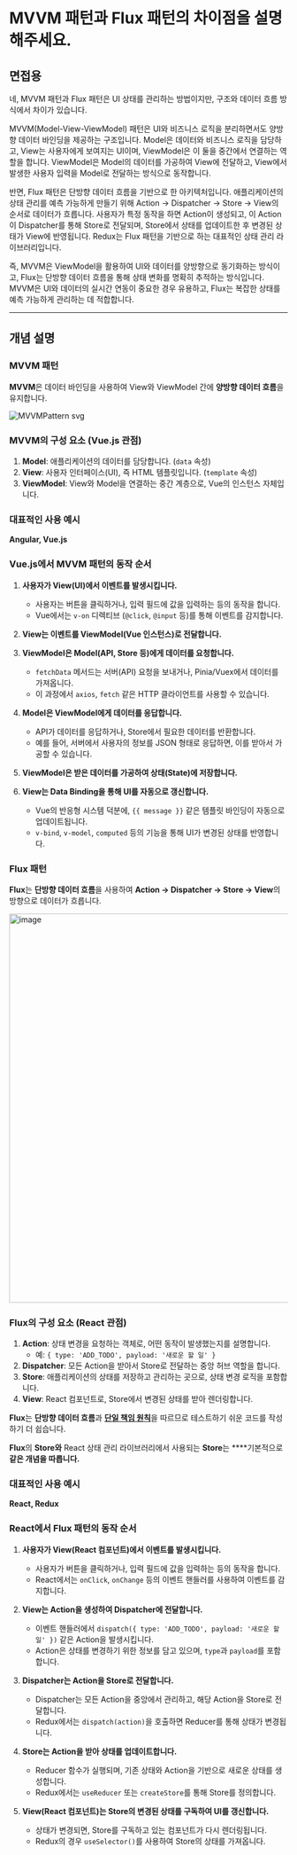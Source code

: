 # MVVM 패턴과 Flux 패턴의 차이점을 설명해주세요.

## 면접용

네, MVVM 패턴과 Flux 패턴은 UI 상태를 관리하는 방법이지만, 구조와 데이터 흐름 방식에서 차이가 있습니다.

MVVM(Model-View-ViewModel) 패턴은 UI와 비즈니스 로직을 분리하면서도 양방향 데이터 바인딩을 제공하는 구조입니다. Model은 데이터와 비즈니스 로직을 담당하고, View는 사용자에게 보여지는 UI이며, ViewModel은 이 둘을 중간에서 연결하는 역할을 합니다. ViewModel은 Model의 데이터를 가공하여 View에 전달하고, View에서 발생한 사용자 입력을 Model로 전달하는 방식으로 동작합니다.

반면, Flux 패턴은 단방향 데이터 흐름을 기반으로 한 아키텍처입니다. 애플리케이션의 상태 관리를 예측 가능하게 만들기 위해 Action → Dispatcher → Store → View의 순서로 데이터가 흐릅니다. 사용자가 특정 동작을 하면 Action이 생성되고, 이 Action이 Dispatcher를 통해 Store로 전달되며, Store에서 상태를 업데이트한 후 변경된 상태가 View에 반영됩니다. Redux는 Flux 패턴을 기반으로 하는 대표적인 상태 관리 라이브러리입니다.

즉, MVVM은 ViewModel을 활용하여 UI와 데이터를 양방향으로 동기화하는 방식이고, Flux는 단방향 데이터 흐름을 통해 상태 변화를 명확히 추적하는 방식입니다. MVVM은 UI와 데이터의 실시간 연동이 중요한 경우 유용하고, Flux는 복잡한 상태를 예측 가능하게 관리하는 데 적합합니다.

<hr/>

## 개념 설명

### MVVM 패턴

**MVVM**은 데이터 바인딩을 사용하여 View와 ViewModel 간에 **양방향 데이터 흐름**을 유지합니다. 

![MVVMPattern svg](https://github.com/user-attachments/assets/e0623a9c-8f81-4863-91be-83e6ffe4d7c9)

### MVVM의 구성 요소 (Vue.js 관점)

1. **Model**: 애플리케이션의 데이터를 담당합니다. (`data` 속성)
2. **View**: 사용자 인터페이스(UI), 즉 HTML 템플릿입니다. (`template` 속성)
3. **ViewModel**: View와 Model을 연결하는 중간 계층으로, Vue의 인스턴스 자체입니다.

### 대표적인 사용 예시

**Angular, Vue.js**

### **Vue.js에서 MVVM 패턴의 동작 순서**

1. **사용자가 View(UI)에서 이벤트를 발생시킵니다.**
    - 사용자는 버튼을 클릭하거나, 입력 필드에 값을 입력하는 등의 동작을 합니다.
    - Vue에서는 `v-on` 디렉티브 (`@click`, `@input` 등)를 통해 이벤트를 감지합니다.

2. **View는 이벤트를 ViewModel(Vue 인스턴스)로 전달합니다.**

3. **ViewModel은 Model(API, Store 등)에게 데이터를 요청합니다.**
    - `fetchData` 메서드는 서버(API) 요청을 보내거나, Pinia/Vuex에서 데이터를 가져옵니다.
    - 이 과정에서 `axios`, `fetch` 같은 HTTP 클라이언트를 사용할 수 있습니다.

4. **Model은 ViewModel에게 데이터를 응답합니다.**
    - API가 데이터를 응답하거나, Store에서 필요한 데이터를 반환합니다.
    - 예를 들어, 서버에서 사용자의 정보를 JSON 형태로 응답하면, 이를 받아서 가공할 수 있습니다.

5. **ViewModel은 받은 데이터를 가공하여 상태(State)에 저장합니다.**

6. **View는 Data Binding을 통해 UI를 자동으로 갱신합니다.**
    - Vue의 반응형 시스템 덕분에, `{{ message }}` 같은 템플릿 바인딩이 자동으로 업데이트됩니다.
    - `v-bind`, `v-model`, `computed` 등의 기능을 통해 UI가 변경된 상태를 반영합니다.

### Flux 패턴

**Flux**는 **단방향 데이터 흐름**을 사용하여 **Action -> Dispatcher -> Store -> View**의 방향으로 데이터가 흐릅니다.

<img width="702" alt="image" src="https://github.com/user-attachments/assets/724fb7d1-3d86-439e-b1e2-68f9cdd9c957" />

### Flux의 구성 요소 (React 관점)

1. **Action**: 상태 변경을 요청하는 객체로, 어떤 동작이 발생했는지를 설명합니다.
    - 예: `{ type: 'ADD_TODO', payload: '새로운 할 일' }`
2. **Dispatcher**: 모든 Action을 받아서 Store로 전달하는 중앙 허브 역할을 합니다.
3. **Store**: 애플리케이션의 상태를 저장하고 관리하는 곳으로, 상태 변경 로직을 포함합니다.
4. **View**: React 컴포넌트로, Store에서 변경된 상태를 받아 렌더링합니다.

**Flux**는 **단방향 데이터 흐름**과 [**단일 책임 원칙**](https://github.com/FE-CITYR0CK/React-Docs/blob/main/02_State%20%EA%B4%80%EB%A6%AC%ED%95%98%EA%B8%B0/03_%EC%BB%B4%ED%8F%AC%EB%84%8C%ED%8A%B8%20%EA%B0%84%20State%20%EA%B3%B5%EC%9C%A0%ED%95%98%EA%B8%B0.md#react%EC%9D%98-%EB%8B%A8%EC%9D%BC-%EC%A7%84%EB%A6%AC%EC%9D%98-%EC%9B%90%EC%B2%9Csingle-source-of-truth)을 따르므로 테스트하기 쉬운 코드를 작성하기 더 쉽습니다.

**Flux**의 **Store와** React 상태 관리 라이브러리에서 사용되는 **Store**는 ****기본적으로 **같은 개념을 따릅니다.**

### 대표적인 사용 예시

**React, Redux**

### **React에서 Flux 패턴의 동작 순서**

1. **사용자가 View(React 컴포넌트)에서 이벤트를 발생시킵니다.**
    - 사용자가 버튼을 클릭하거나, 입력 필드에 값을 입력하는 등의 동작을 합니다.
    - React에서는 `onClick`, `onChange` 등의 이벤트 핸들러를 사용하여 이벤트를 감지합니다.

2. **View는 Action을 생성하여 Dispatcher에 전달합니다.**
    - 이벤트 핸들러에서 `dispatch({ type: 'ADD_TODO', payload: '새로운 할 일' })` 같은 Action을 발생시킵니다.
    - Action은 상태를 변경하기 위한 정보를 담고 있으며, `type`과 `payload`를 포함합니다.

3. **Dispatcher는 Action을 Store로 전달합니다.**
    - Dispatcher는 모든 Action을 중앙에서 관리하고, 해당 Action을 Store로 전달합니다.
    - Redux에서는 `dispatch(action)`을 호출하면 Reducer를 통해 상태가 변경됩니다.

4. **Store는 Action을 받아 상태를 업데이트합니다.**
    - Reducer 함수가 실행되며, 기존 상태와 Action을 기반으로 새로운 상태를 생성합니다.
    - Redux에서는 `useReducer` 또는 `createStore`를 통해 Store를 정의합니다.

5. **View(React 컴포넌트)는 Store의 변경된 상태를 구독하여 UI를 갱신합니다.**
    - 상태가 변경되면, Store를 구독하고 있는 컴포넌트가 다시 렌더링됩니다.
    - Redux의 경우 `useSelector()`를 사용하여 Store의 상태를 가져옵니다.
